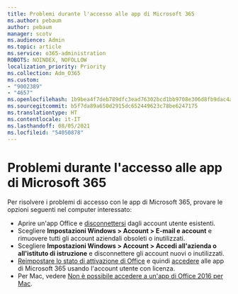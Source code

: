 ```yaml
---
title: Problemi durante l'accesso alle app di Microsoft 365
ms.author: pebaum
author: pebaum
manager: scotv
ms.audience: Admin
ms.topic: article
ms.service: o365-administration
ROBOTS: NOINDEX, NOFOLLOW
localization_priority: Priority
ms.collection: Adm_O365
ms.custom:
- "9002389"
- "4657"
ms.openlocfilehash: 1b9bea4f7deb789dfc3ead76302bcd1bb9708e306d8fb9dac4a9e7b8631bf9ed
ms.sourcegitcommit: b5f7da89a650d2915dc652449623c78be6247175
ms.translationtype: HT
ms.contentlocale: it-IT
ms.lasthandoff: 08/05/2021
ms.locfileid: "54050878"
---
```

# <a name="issues-signing-into-microsoft-365-apps"></a>Problemi durante l'accesso alle app di Microsoft 365

Per risolvere i problemi di accesso con le app di Microsoft 365, provare le opzioni seguenti nel computer interessato:

- Aprire un'app Office e [disconnettersi](https://go.microsoft.com/fwlink/?linkid=2114082) dagli account utente esistenti.
- Scegliere **Impostazioni Windows > Account > E-mail e account** e rimuovere tutti gli account aziendali obsoleti o inutilizzati.
- Scegliere **Impostazioni Windows > Account > Accedi all'azienda o all'istituto di istruzione** e disconnettere gli account nuovi o inutilizzati.
- [Reimpostare lo stato di attivazione di Office](https://docs.microsoft.com/office365/troubleshoot/activation/reset-office-365-proplus-activation-state) e quindi [accedere](https://support.office.com/article/sign-in-to-office-b9582171-fd1f-4284-9846-bdd72bb28426) alle app di Microsoft 365 usando l'account utente con licenza.
- Per Mac, vedere [Non è possibile accedere a un'app di Office 2016 per Mac](https://docs.microsoft.com/office365/troubleshoot/authentication/sign-in-to-office-2016-for-mac-fail).
